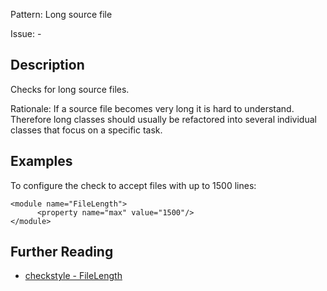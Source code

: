 Pattern: Long source file

Issue: -

## Description

Checks for long source files. 

Rationale: If a source file becomes very long it is hard to understand. Therefore long classes should usually be refactored into several individual classes that focus on a specific task. 

## Examples

To configure the check to accept files with up to 1500 lines: 
    
    
    <module name="FileLength">
          <property name="max" value="1500"/>
    </module>

## Further Reading

* [checkstyle - FileLength](http://checkstyle.sourceforge.net/config_sizes.html#FileLength)